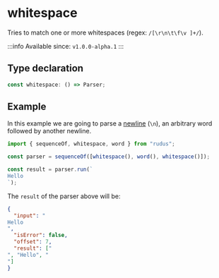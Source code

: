 # whitespace

Tries to match one or more whitespaces (regex: `/[\r\n\t\f\v ]+/`).

:::info
Available since: `v1.0.0-alpha.1`
:::

## Type declaration

```ts
const whitespace: () => Parser;
```

## Example

In this example we are going to parse a [newline](https://en.wikipedia.org/wiki/Newline) (`\n`), an arbitrary word followed by another newline.

```ts
import { sequenceOf, whitespace, word } from "rudus";

const parser = sequenceOf([whitespace(), word(), whitespace()]);

const result = parser.run(`
Hello
`);
```

The `result` of the parser above will be:

```json
{
  "input": "
Hello
",
  "isError": false,
  "offset": 7,
  "result": ["
", "Hello", "
"]
}
```
